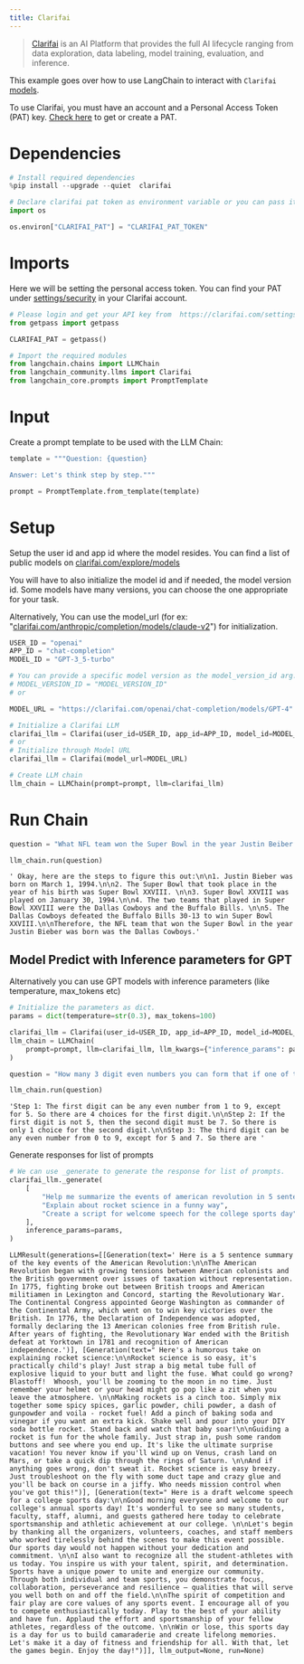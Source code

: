 ```yaml
---
title: Clarifai
---
```


>[Clarifai](https://www.clarifai.com/) is an AI Platform that provides the full AI lifecycle ranging from data exploration, data labeling, model training, evaluation, and inference.

This example goes over how to use LangChain to interact with `Clarifai` [models](https://clarifai.com/explore/models).

To use Clarifai, you must have an account and a Personal Access Token (PAT) key.
[Check here](https://clarifai.com/settings/security) to get or create a PAT.

# Dependencies

```python
# Install required dependencies
%pip install --upgrade --quiet  clarifai
```

```python
# Declare clarifai pat token as environment variable or you can pass it as argument in clarifai class.
import os

os.environ["CLARIFAI_PAT"] = "CLARIFAI_PAT_TOKEN"
```

# Imports

Here we will be setting the personal access token. You can find your PAT under [settings/security](https://clarifai.com/settings/security) in your Clarifai account.

```python
# Please login and get your API key from  https://clarifai.com/settings/security
from getpass import getpass

CLARIFAI_PAT = getpass()
```

```python
# Import the required modules
from langchain.chains import LLMChain
from langchain_community.llms import Clarifai
from langchain_core.prompts import PromptTemplate
```

# Input

Create a prompt template to be used with the LLM Chain:

```python
template = """Question: {question}

Answer: Let's think step by step."""

prompt = PromptTemplate.from_template(template)
```

# Setup

Setup the user id and app id where the model resides. You can find a list of public models on [clarifai.com/explore/models](https://clarifai.com/explore/models)

You will have to also initialize the model id and if needed, the model version id. Some models have many versions, you can choose the one appropriate for your task.

Alternatively, You can use the model_url (for ex: "[clarifai.com/anthropic/completion/models/claude-v2](https://clarifai.com/anthropic/completion/models/claude-v2)") for initialization.

```python
USER_ID = "openai"
APP_ID = "chat-completion"
MODEL_ID = "GPT-3_5-turbo"

# You can provide a specific model version as the model_version_id arg.
# MODEL_VERSION_ID = "MODEL_VERSION_ID"
# or

MODEL_URL = "https://clarifai.com/openai/chat-completion/models/GPT-4"
```

```python
# Initialize a Clarifai LLM
clarifai_llm = Clarifai(user_id=USER_ID, app_id=APP_ID, model_id=MODEL_ID)
# or
# Initialize through Model URL
clarifai_llm = Clarifai(model_url=MODEL_URL)
```

```python
# Create LLM chain
llm_chain = LLMChain(prompt=prompt, llm=clarifai_llm)
```

# Run Chain

```python
question = "What NFL team won the Super Bowl in the year Justin Beiber was born?"

llm_chain.run(question)
```

```output
' Okay, here are the steps to figure this out:\n\n1. Justin Bieber was born on March 1, 1994.\n\n2. The Super Bowl that took place in the year of his birth was Super Bowl XXVIII. \n\n3. Super Bowl XXVIII was played on January 30, 1994.\n\n4. The two teams that played in Super Bowl XXVIII were the Dallas Cowboys and the Buffalo Bills. \n\n5. The Dallas Cowboys defeated the Buffalo Bills 30-13 to win Super Bowl XXVIII.\n\nTherefore, the NFL team that won the Super Bowl in the year Justin Bieber was born was the Dallas Cowboys.'
```

## Model Predict with Inference parameters for GPT

Alternatively you can use GPT models with inference parameters (like temperature, max_tokens etc)

```python
# Initialize the parameters as dict.
params = dict(temperature=str(0.3), max_tokens=100)
```

```python
clarifai_llm = Clarifai(user_id=USER_ID, app_id=APP_ID, model_id=MODEL_ID)
llm_chain = LLMChain(
    prompt=prompt, llm=clarifai_llm, llm_kwargs={"inference_params": params}
)
```

```python
question = "How many 3 digit even numbers you can form that if one of the digits is 5 then the following digit must be 7?"

llm_chain.run(question)
```

```output
'Step 1: The first digit can be any even number from 1 to 9, except for 5. So there are 4 choices for the first digit.\n\nStep 2: If the first digit is not 5, then the second digit must be 7. So there is only 1 choice for the second digit.\n\nStep 3: The third digit can be any even number from 0 to 9, except for 5 and 7. So there are '
```

Generate responses for list of prompts

```python
# We can use _generate to generate the response for list of prompts.
clarifai_llm._generate(
    [
        "Help me summarize the events of american revolution in 5 sentences",
        "Explain about rocket science in a funny way",
        "Create a script for welcome speech for the college sports day",
    ],
    inference_params=params,
)
```

```output
LLMResult(generations=[[Generation(text=' Here is a 5 sentence summary of the key events of the American Revolution:\n\nThe American Revolution began with growing tensions between American colonists and the British government over issues of taxation without representation. In 1775, fighting broke out between British troops and American militiamen in Lexington and Concord, starting the Revolutionary War. The Continental Congress appointed George Washington as commander of the Continental Army, which went on to win key victories over the British. In 1776, the Declaration of Independence was adopted, formally declaring the 13 American colonies free from British rule. After years of fighting, the Revolutionary War ended with the British defeat at Yorktown in 1781 and recognition of American independence.')], [Generation(text=" Here's a humorous take on explaining rocket science:\n\nRocket science is so easy, it's practically child's play! Just strap a big metal tube full of explosive liquid to your butt and light the fuse. What could go wrong? Blastoff!  Whoosh, you'll be zooming to the moon in no time. Just remember your helmet or your head might go pop like a zit when you leave the atmosphere. \n\nMaking rockets is a cinch too. Simply mix together some spicy spices, garlic powder, chili powder, a dash of gunpowder and voila - rocket fuel! Add a pinch of baking soda and vinegar if you want an extra kick. Shake well and pour into your DIY soda bottle rocket. Stand back and watch that baby soar!\n\nGuiding a rocket is fun for the whole family. Just strap in, push some random buttons and see where you end up. It's like the ultimate surprise vacation! You never know if you'll wind up on Venus, crash land on Mars, or take a quick dip through the rings of Saturn. \n\nAnd if anything goes wrong, don't sweat it. Rocket science is easy breezy. Just troubleshoot on the fly with some duct tape and crazy glue and you'll be back on course in a jiffy. Who needs mission control when you've got this!")], [Generation(text=" Here is a draft welcome speech for a college sports day:\n\nGood morning everyone and welcome to our college's annual sports day! It's wonderful to see so many students, faculty, staff, alumni, and guests gathered here today to celebrate sportsmanship and athletic achievement at our college. \n\nLet's begin by thanking all the organizers, volunteers, coaches, and staff members who worked tirelessly behind the scenes to make this event possible. Our sports day would not happen without your dedication and commitment. \n\nI also want to recognize all the student-athletes with us today. You inspire us with your talent, spirit, and determination. Sports have a unique power to unite and energize our community. Through both individual and team sports, you demonstrate focus, collaboration, perseverance and resilience – qualities that will serve you well both on and off the field.\n\nThe spirit of competition and fair play are core values of any sports event. I encourage all of you to compete enthusiastically today. Play to the best of your ability and have fun. Applaud the effort and sportsmanship of your fellow athletes, regardless of the outcome. \n\nWin or lose, this sports day is a day for us to build camaraderie and create lifelong memories. Let's make it a day of fitness and friendship for all. With that, let the games begin. Enjoy the day!")]], llm_output=None, run=None)
```

```python

```
